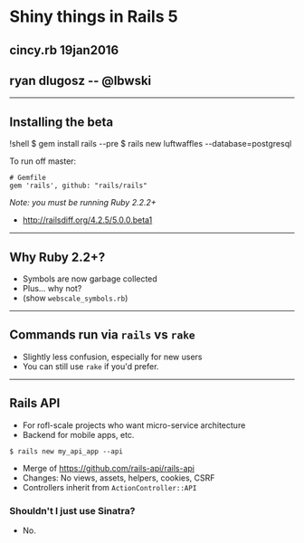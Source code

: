 # Shiny things in Rails 5
## cincy.rb 19jan2016
## ryan dlugosz -- @lbwski

---

## Installing the beta

!shell
$ gem install rails --pre
$ rails new luftwaffles --database=postgresql

To run off master:
```
# Gemfile
gem 'rails', github: "rails/rails"
```

_Note: you must be running Ruby 2.2.2+_

- http://railsdiff.org/4.2.5/5.0.0.beta1

---

## Why Ruby 2.2+?

- Symbols are now garbage collected
- Plus... why not?
- (show `webscale_symbols.rb`)

---

## Commands run via `rails` vs `rake`

- Slightly less confusion, especially for new users
- You can still use `rake` if you'd prefer.

---

## Rails API

- For rofl-scale projects who want micro-service architecture
- Backend for mobile apps, etc.

```
$ rails new my_api_app --api
```
- Merge of https://github.com/rails-api/rails-api
- Changes: No views, assets, helpers, cookies, CSRF
- Controllers inherit from `ActionController::API`

### Shouldn't I just use Sinatra?

- No.



